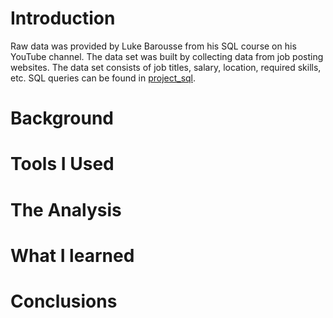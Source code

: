# Introduction
Raw data was provided by Luke Barousse from his SQL course on his YouTube channel. The data set was built by collecting
data from job posting websites. The data set consists of job titles, salary, location, required skills, etc. 
SQL queries can be found in [project_sql](https://github.com/cybernewbee/Luke-SQL-Course-Advanced/tree/master/project_sql). 
# Background
# Tools I Used
# The Analysis
# What I learned
# Conclusions 
